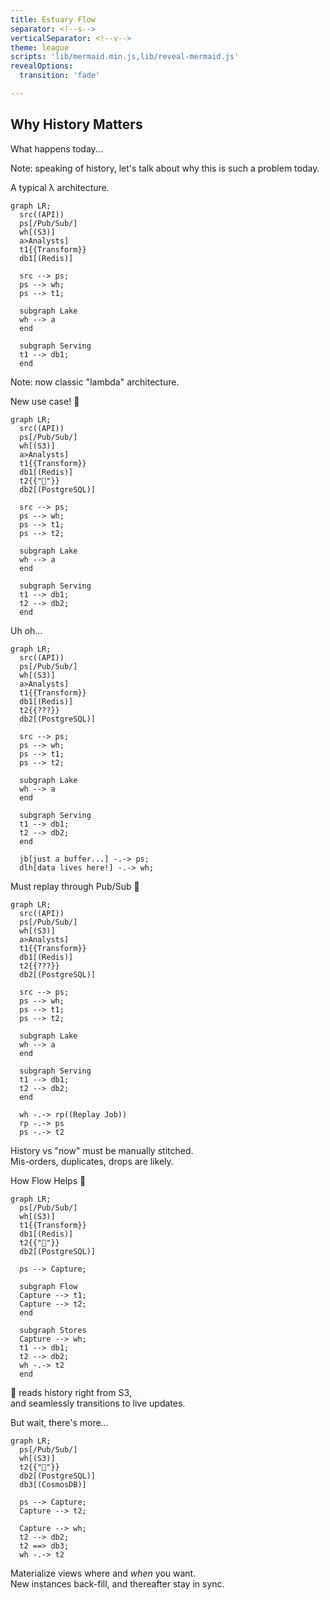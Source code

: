 ```yaml
---
title: Estuary Flow
separator: <!--s-->
verticalSeparator: <!--v-->
theme: league
scripts: 'lib/mermaid.min.js,lib/reveal-mermaid.js'
revealOptions:
  transition: 'fade'

---
```


## Why History Matters

What happens today...

Note: speaking of history, let's talk about why this is such a problem today.

<!--s-->
<audio data-autoplay src="media/hfh_history_lambda.m4a"></audio>

A typical λ architecture.

```mermaid
graph LR;
  src((API))
  ps[/Pub/Sub/]
  wh[(S3)]
  a>Analysts]
  t1{{Transform}}
  db1[(Redis)]

  src --> ps;
  ps --> wh;
  ps --> t1;

  subgraph Lake
  wh --> a
  end

  subgraph Serving
  t1 --> db1;
  end

```

Note: now classic "lambda" architecture.

<!--s-->
<audio data-autoplay src="media/hfh_history_new_use_case.m4a"></audio>

New use case! 🚀

```mermaid
graph LR;
  src((API))
  ps[/Pub/Sub/]
  wh[(S3)]
  a>Analysts]
  t1{{Transform}}
  db1[(Redis)]
  t2{{"🚀"}}
  db2[(PostgreSQL)]

  src --> ps;
  ps --> wh;
  ps --> t1;
  ps --> t2;

  subgraph Lake
  wh --> a
  end

  subgraph Serving
  t1 --> db1;
  t2 --> db2;
  end

```

<!--s-->
<audio data-autoplay src="media/hfh_history_uh_oh.m4a"></audio>

Uh oh...

```mermaid
graph LR;
  src((API))
  ps[/Pub/Sub/]
  wh[(S3)]
  a>Analysts]
  t1{{Transform}}
  db1[(Redis)]
  t2{{???}}
  db2[(PostgreSQL)]

  src --> ps;
  ps --> wh;
  ps --> t1;
  ps --> t2;

  subgraph Lake
  wh --> a
  end

  subgraph Serving
  t1 --> db1;
  t2 --> db2;
  end

  jb[just a buffer...] -.-> ps;
  dlh[data lives here!] -.-> wh;

```

<!--s-->
<audio data-autoplay src="media/hfh_history_replay.m4a"></audio>

Must replay through Pub/Sub 🤮

```mermaid
graph LR;
  src((API))
  ps[/Pub/Sub/]
  wh[(S3)]
  a>Analysts]
  t1{{Transform}}
  db1[(Redis)]
  t2{{???}}
  db2[(PostgreSQL)]

  src --> ps;
  ps --> wh;
  ps --> t1;
  ps --> t2;

  subgraph Lake
  wh --> a
  end

  subgraph Serving
  t1 --> db1;
  t2 --> db2;
  end

  wh -.-> rp((Replay Job))
  rp -.-> ps
  ps -.-> t2

```

History vs "now" must be manually stitched.<br>
Mis-orders, duplicates, drops are likely.

<!--s-->
<audio data-autoplay src="media/hfh_history_how_flow_helps.m4a"></audio>

How Flow Helps 🌈 

```mermaid
graph LR;
  ps[/Pub/Sub/]
  wh[(S3)]
  t1{{Transform}}
  db1[(Redis)]
  t2{{"🚀"}}
  db2[(PostgreSQL)]

  ps --> Capture;

  subgraph Flow
  Capture --> t1;
  Capture --> t2;
  end

  subgraph Stores
  Capture --> wh;
  t1 --> db1;
  t2 --> db2;
  wh -.-> t2
  end
```

🚀 reads history right from S3,<br>
and seamlessly transitions to live updates.

<!--s-->
<audio data-autoplay src="media/hfh_history_rematerialize.m4a"></audio>

But wait, there's more...

```mermaid
graph LR;
  ps[/Pub/Sub/]
  wh[(S3)]
  t2{{"🚀"}}
  db2[(PostgreSQL)]
  db3[(CosmosDB)]

  ps --> Capture;
  Capture --> t2;

  Capture --> wh;
  t2 --> db2;
  t2 ==> db3;
  wh -.-> t2
```

Materialize views where and _when_ you want.<br>
New instances back-fill, and thereafter stay in sync.

